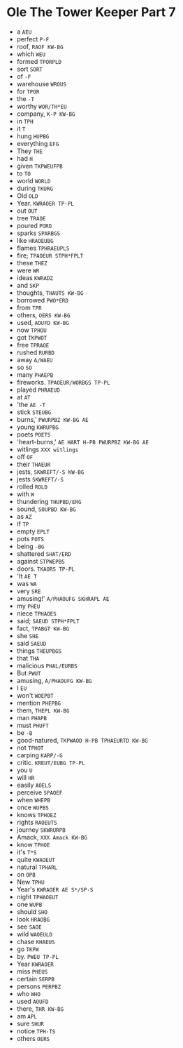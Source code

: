 # Ole The Tower Keeper Part 7

* a `AEU`
* perfect `P-F`
* roof, `RAOF KW-BG`
* which `WEU`
* formed `TPORPLD`
* sort `SORT`
* of `-F`
* warehouse `WROUS`
* for `TPOR`
* the `-T`
* worthy `WOR/TH*EU`
* company, `K-P KW-BG`
* in `TPH`
* it `T`
* hung `HUPBG`
* everything `EFG`
* They `THE`
* had `H`
* given `TKPWEUFPB`
* to `TO`
* world `WORLD`
* during `TKURG`
* Old `OLD`
* Year. `KWRAOER TP-PL`
* out `OUT`
* tree `TRAOE`
* poured `PORD`
* sparks `SPARBGS`
* like `HRAOEUBG`
* flames `TPHRAEUPLS`
* fire; `TPAOEUR STPH*FPLT`
* these `THEZ`
* were `WR`
* ideas `KWRADZ`
* and `SKP`
* thoughts, `THAUTS KW-BG`
* borrowed `PWO*ERD`
* from `TPR`
* others, `OERS KW-BG`
* used, `AOUFD KW-BG`
* now `TPHOU`
* got `TKPWOT`
* free `TPRAOE`
* rushed `RURBD`
* away `A/WAEU`
* so `SO`
* many `PHAEPB`
* fireworks. `TPAOEUR/WORBGS TP-PL`
* played `PHRAEUD`
* at `AT`
* 'the `AE -T`
* stick `STEUBG`
* burns,' `PWURPBZ KW-BG AE`
* young `KWRUPBG`
* poets `POETS`
* 'heart-burns,' `AE HART H-PB PWURPBZ KW-BG AE`
* witlings `XXX witlings`
* off `OF`
* their `THAEUR`
* jests, `SKWREFT/-S KW-BG`
* jests `SKWREFT/-S`
* rolled `ROLD`
* with `W`
* thundering `THUPBD/ERG`
* sound, `SOUPBD KW-BG`
* as `AZ`
* If `TP`
* empty `EPLT`
* pots `POTS`
* being `-BG`
* shattered `SHAT/ERD`
* against `STPWEPBS`
* doors. `TKAORS TP-PL`
* 'It `AE T`
* was `WA`
* very `SRE`
* amusing!' `A/PHAOUFG SKHRAPL AE`
* my `PHEU`
* niece `TPHAOES`
* said; `SAEUD STPH*FPLT`
* fact, `TPABGT KW-BG`
* she `SHE`
* said `SAEUD`
* things `THEUPBGS`
* that `THA`
* malicious `PHAL/EURBS`
* But `PWUT`
* amusing, `A/PHAOUFG KW-BG`
* I `EU`
* won't `WOEPBT`
* mention `PHEPBG`
* them, `THEPL KW-BG`
* man `PHAPB`
* must `PHUFT`
* be `-B`
* good-natured, `TKPWAOD H-PB TPHAEURTD KW-BG`
* not `TPHOT`
* carping `KARP/-G`
* critic. `KREUT/EUBG TP-PL`
* you `U`
* will `HR`
* easily `AOELS`
* perceive `SPAOEF`
* when `WHEPB`
* once `WUPBS`
* knows `TPHOEZ`
* rights `RAOEUTS`
* journey `SKWRURPB`
* Amack, `XXX Amack KW-BG`
* know `TPHOE`
* it's `T*S`
* quite `KWAOEUT`
* natural `TPHARL`
* on `OPB`
* New `TPHU`
* Year's `KWRAOER AE S*/SP-S`
* night `TPHAOEUT`
* one `WUPB`
* should `SHO`
* look `HRAOBG`
* see `SAOE`
* wild `WAOEULD`
* chase `KHAEUS`
* go `TKPW`
* by. `PWEU TP-PL`
* Year `KWRAOER`
* miss `PHEUS`
* certain `SERPB`
* persons `PERPBZ`
* who `WHO`
* used `AOUFD`
* there, `THR KW-BG`
* am `APL`
* sure `SHUR`
* notice `TPH-TS`
* others `OERS`
